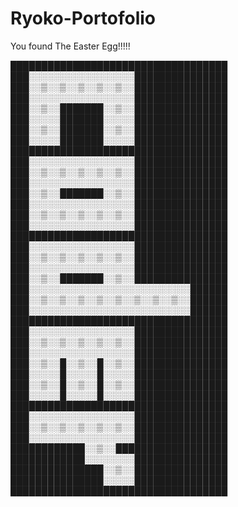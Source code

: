 # Ryoko-Portofolio
  You found The Easter Egg!!!!!
  
  
  
███████████████████████████████████
███░░░░░░░░░░░░░░░░░███████████████
███░░▒░░▒░░▒░░▒░░▒░░███████████████
███░░░░░░░░░░░░░░░░░███████████████
███░░▒░░███████░░▒░░███████████████
███░░░░░███████░░░░░███████████████
███░░▒░░███████░░▒░░███████████████
███░░░░░███████░░░░░███████████████
███████████████████████████████████
███░░░░░░░░░░░░░░░░░███████████████
███░░▒░░▒░░▒░░▒░░▒░░███████████████
███░░░░░░░░░░░░░░░░░███████████████
███░░▒░░███████░░▒░░███████████████
███░░░░░░░░░░░░░░░░░███████████████
███░░▒░░▒░░▒░░▒░░▒░░███████████████
███░░░░░░░░░░░░░░░░░███████████████
███████████████████████████████████
███░░░░░░░░░░░░░░░░░███████████████
███░░▒░░▒░░▒░░▒░░▒░░███████████████
███░░░░░░░░░░░░░░░░░███████████████
███░░▒░░███████░░▒░░███████████████
███░░░░░░░░░░░░░░░░░░░░░░░░░░██████
███░░▒░░▒░░▒░░▒░░▒░░▒░░▒░░▒░░██████
███░░░░░░░░░░░░░░░░░░░░░░░░░░██████
███████████████████████████████████
███░░░░░░░░░░░░░░░░░███████████████
███░░▒░░▒░░▒░░▒░░▒░░███████████████
███░░░░░░░░░░░░░░░░░███████████████
███░░▒░░█░░▒░░█░░▒░░███████████████
███░░░░░█░░░░░█░░░░░███████████████
███░░▒░░█░░▒░░█░░▒░░███████████████
███░░░░░█░░░░░█░░░░░███████████████
███████████████████████████████████
███░░░░░░░░░░░░░░░░░███████████████
███░░▒░░▒░░▒░░▒░░▒░░███████████████
███░░░░░░░░░░░░░░░░░███████████████
████████████░░▒░░██████████████████
████████████░░░░░░░░███████████████
███████████████░░▒░░███████████████
███████████████░░░░░███████████████
███████████████████████████████████
